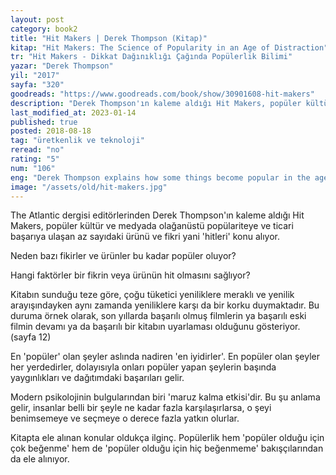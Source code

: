 ```yaml
---
layout: post
category: book2
title: "Hit Makers | Derek Thompson (Kitap)"
kitap: "Hit Makers: The Science of Popularity in an Age of Distraction"
tr: "Hit Makers - Dikkat Dağınıklığı Çağında Popülerlik Bilimi"
yazar: "Derek Thompson"
yil: "2017"
sayfa: "320"
goodreads: "https://www.goodreads.com/book/show/30901608-hit-makers"
description: "Derek Thompson'ın kaleme aldığı Hit Makers, popüler kültür ve medyada olağanüstü popülariteye ve ticari başarıya ulaşan az sayıdaki ürünü ve fikri yani 'hitleri' konu alıyor."
last_modified_at: 2023-01-14
published: true
posted: 2018-08-18
tag: "üretkenlik ve teknoloji"
reread: "no"
rating: "5"
num: "106"
eng: "Derek Thompson explains how some things become popular in the age of distraction, while others don’t."
image: "/assets/old/hit-makers.jpg"
---
```


The Atlantic dergisi editörlerinden Derek Thompson'ın kaleme aldığı Hit Makers, popüler kültür ve medyada olağanüstü popülariteye ve ticari başarıya ulaşan az sayıdaki ürünü ve fikri yani 'hitleri' konu alıyor.

Neden bazı fikirler ve ürünler bu kadar popüler oluyor?

Hangi faktörler bir fikrin veya ürünün hit olmasını sağlıyor?

Kitabın sunduğu teze göre, çoğu tüketici yeniliklere meraklı ve yenilik arayışındayken aynı zamanda yeniliklere karşı da bir korku duymaktadır. Bu duruma örnek olarak, son yıllarda başarılı olmuş filmlerin ya başarılı eski filmin devamı ya da başarılı bir kitabın uyarlaması olduğunu gösteriyor. (sayfa 12)

En 'popüler' olan şeyler aslında nadiren 'en iyidirler'. En popüler olan şeyler her yerdedirler, dolayısıyla onları popüler yapan şeylerin başında yaygınlıkları ve dağıtımdaki başarıları gelir.

Modern psikolojinin bulgularından biri 'maruz kalma etkisi'dir. Bu şu anlama gelir, insanlar belli bir şeyle ne kadar fazla karşılaşırlarsa, o şeyi benimsemeye ve seçmeye o derece fazla yatkın olurlar.

Kitapta ele alınan konular oldukça ilginç. Popülerlik hem 'popüler olduğu için çok beğenme' hem de 'popüler olduğu için hiç beğenmeme' bakışçılarından da ele alınıyor.
